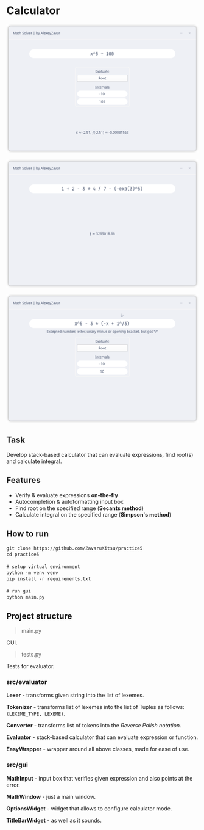 # Calculator

![Demo](.github/demo1.png)

![Demo](.github/demo2.png)

![Demo](.github/demo3.png)

## Task

Develop stack-based calculator that can evaluate expressions, find root(s) and calculate integral.

## Features

- Verify & evaluate expressions **on-the-fly**
- Autocompletion & autoformatting input box
- Find root on the specified range (**Secants method**)
- Calculate integral on the specified range (**Simpson's method**)

## How to run

```shell
git clone https://github.com/ZavaruKitsu/practice5
cd practice5

# setup virtual environment
python -m venv venv
pip install -r requirements.txt

# run gui
python main.py
```

## Project structure

> main.py

GUI.

> tests.py

Tests for evaluator.

### src/evaluator

**Lexer** - transforms given string into the list of lexemes.

**Tokenizer** - transforms list of lexemes into the list of Tuples as follows: `(LEXEME_TYPE, LEXEME)`.

**Converter** - transforms list of tokens into the *Reverse Polish notation*.

**Evaluator** - stack-based calculator that can evaluate expression or function.

**EasyWrapper** - wrapper around all above classes, made for ease of use.

### src/gui

**MathInput** - input box that verifies given expression and also points at the error.

**MathWindow** - just a main window.

**OptionsWidget** - widget that allows to configure calculator mode.

**TitleBarWidget** - as well as it sounds.

